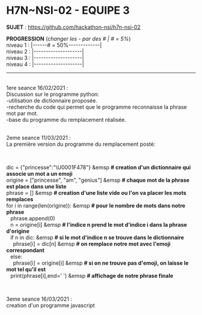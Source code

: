 # **H7N~NSI-02 - EQUIPE 3**

**SUJET** : https://github.com/hackathon-nsi/h7n-nsi-02

**PROGRESSION** (*changer les - par des # | # = 5%*)<br />
niveau 1 : |------# = 50%-------------|<br />
niveau 2 : |--------------------|<br />
niveau 3 : |--------------------|<br />
niveau 4 : |--------------------|<br />

<hr />
<!-- ne pas effacer les lignes ci-dessus et mettre à jour la progression régulièrement -->

<br />
1ere seance 16/02/2021 : <br />
Discussion sur le programme python: <br />
-utilisation de dictionnaire proposée. <br />
-recherche du code qui permet que le programme reconnaisse la phrase mot par mot. <br />
-base du programme du remplacement réalisée. <br />

<br />

2eme seance 11/03/2021 :<br />
La première version du programme du remplacement posté: <br />

<br />

dic = {"princesse":"\U0001F478"}        &emsp **# creation d'un dictionnaire qui associe un mot a un emoji**<br /> 
origine = ["princesse", "am", "genius"] &emsp **# chaque mot de la phrase est place dans une liste**<br /> 
phrase = []                             &emsp **# creation d'une liste vide ou l'on va placer les mots remplaces**<br />
for i in range(len(origine)):           &emsp **# pour le nombre de mots dans notre phrase**<br /> 
  &ensp; phrase.append(0) <br />
  &ensp; n = origine[i]                 &emsp **# l'indice n prend le mot d'indice i dans la phrase d'origine**<br />
  &ensp; if n in dic:                   &emsp **# si le mot d'indice n se trouve dans le dictionnaire**<br />
    &emsp; phrase[i] = dic[n]           &emsp **# on remplace notre mot avec l'emoji correspondant**<br />
  &ensp; else: <br />
    &emsp; phrase[i] = origine[i]       &emsp **# si on ne trouve pas d'emoji, on laisse le mot tel qu'il est**<br /> 
  &ensp; print(phrase[i],end=' ')       &emsp **# affichage de notre phrase finale**<br />

<br />

3eme seance 16/03/2021 :<br />
creation d'un programme javascript<br />



